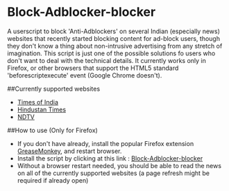 # Block-Adblocker-blocker
A userscript to block 'Anti-Adblockers' on several Indian (especially news) websites that recently started blocking content for ad-block users, though they don't know a thing about non-intrusive advertising from any stretch of imagination. This script is just one of the possible solutions fo users who don't want to deal with the technical details. It currently works only in Firefox, or other browsers that support the HTML5 standard 'beforescriptexecute' event (Google Chrome doesn't). 

##Currently supported websites 
- [Times of India](timesofindia.indiatimes.com)
- [Hindustan Times](hindustantimes.com)
- [NDTV](ndtv.com) 

##How to use (Only for Firefox)
- If you don't have already, install the popular Firefox extension [GreaseMonkey](https://addons.mozilla.org/en-US/firefox/addon/greasemonkey/), and restart browser. 
- Install the script by clicking at this link : [Block-Adblocker-blocker](https://github.com/piyushsoni/Block-Adblocker-blocker/raw/master/Block-Adblocker-blocker.user.js)
- Without a browser restart needed, you should be able to read the news on all of the currently supported websites (a page refresh might be required if already open)
